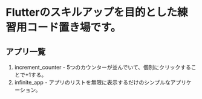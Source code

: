 # Flutterのスキルアップを目的とした練習用コード置き場です。
## アプリ一覧
1. increment_counter - 5つのカウンターが並んでいて、個別にクリックすることで+1する。
2. infinite_app - アプリのリストを無限に表示するだけのシンプルなアプリケーション。
